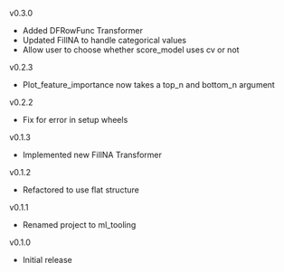 v0.3.0
- Added DFRowFunc Transformer
- Updated FillNA to handle categorical values
- Allow user to choose whether score_model uses cv or not

v0.2.3
- Plot_feature_importance now takes a top_n and bottom_n argument

v0.2.2
- Fix for error in setup wheels

v0.1.3
- Implemented new FillNA Transformer

v0.1.2
- Refactored to use flat structure

v0.1.1
- Renamed project to ml_tooling
    
v0.1.0
- Initial release

    
